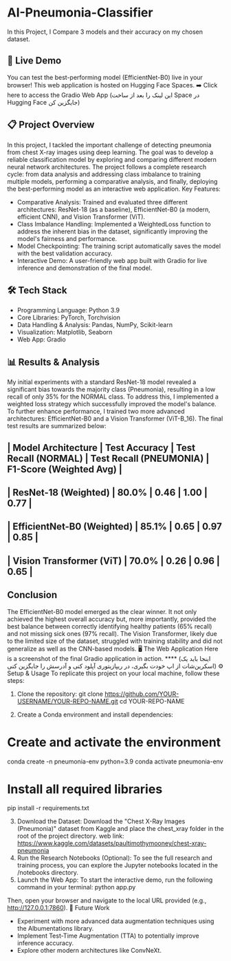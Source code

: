 # AI-Pneumonia-Classifier
In this Project, I Compare 3 models and their accuracy on my chosen dataset.



## 🚀 Live Demo
You can test the best-performing model (EfficientNet-B0) live in your browser! This web application is hosted on Hugging Face Spaces.
➡️ Click here to access the Gradio Web App (این لینک را بعد از ساخت Space در Hugging Face جایگزین کن)

## 📋 Project Overview
In this project, I tackled the important challenge of detecting pneumonia from chest X-ray images using deep learning. The goal was to develop a reliable classification model by exploring and comparing different modern neural network architectures.
The project follows a complete research cycle: from data analysis and addressing class imbalance to training multiple models, performing a comparative analysis, and finally, deploying the best-performing model as an interactive web application.
Key Features:
 * Comparative Analysis: Trained and evaluated three different architectures: ResNet-18 (as a baseline), EfficientNet-B0 (a modern, efficient CNN), and Vision Transformer (ViT).
 * Class Imbalance Handling: Implemented a WeightedLoss function to address the inherent bias in the dataset, significantly improving the model's fairness and performance.
 * Model Checkpointing: The training script automatically saves the model with the best validation accuracy.
 * Interactive Demo: A user-friendly web app built with Gradio for live inference and demonstration of the final model.
   
## 🛠️ Tech Stack
 * Programming Language: Python 3.9
 * Core Libraries: PyTorch, Torchvision
 * Data Handling & Analysis: Pandas, NumPy, Scikit-learn
 * Visualization: Matplotlib, Seaborn
 * Web App: Gradio
   
## 📊 Results & Analysis
My initial experiments with a standard ResNet-18 model revealed a significant bias towards the majority class (Pneumonia), resulting in a low recall of only 35% for the NORMAL class. To address this, I implemented a weighted loss strategy which successfully improved the model's balance.
To further enhance performance, I trained two more advanced architectures: EfficientNet-B0 and a Vision Transformer (ViT-B_16). The final test results are summarized below:

|     Model Architecture     | Test Accuracy | Test Recall (NORMAL) | Test Recall (PNEUMONIA) | F1-Score (Weighted Avg) |
------------------------------------------------------------------------------------------------------------------------
|    ResNet-18 (Weighted)    |     80.0%     |         0.46         |          1.00           |           0.77          |
------------------------------------------------------------------------------------------------------------------------
| EfficientNet-B0 (Weighted) |     85.1%     |         0.65         |          0.97           |           0.85          |
------------------------------------------------------------------------------------------------------------------------
|  Vision Transformer (ViT)  |     70.0%     |         0.26         |          0.96           |           0.65          |
------------------------------------------------------------------------------------------------------------------------
## Conclusion
The EfficientNet-B0 model emerged as the clear winner. It not only achieved the highest overall accuracy but, more importantly, provided the best balance between correctly identifying healthy patients (65% recall) and not missing sick ones (97% recall). The Vision Transformer, likely due to the limited size of the dataset, struggled with training stability and did not generalize as well as the CNN-based models.
🖥️ The Web Application
Here is a screenshot of the final Gradio application in action.
**** (اینجا باید یک اسکرین‌شات از اپ خودت بگیری، در ریپازیتوری آپلود کنی و آدرسش را جایگزین کنی)
⚙️ Setup & Usage
To replicate this project on your local machine, follow these steps:
1. Clone the repository:
git clone https://github.com/YOUR-USERNAME/YOUR-REPO-NAME.git
cd YOUR-REPO-NAME

2. Create a Conda environment and install dependencies:
# Create and activate the environment
conda create -n pneumonia-env python=3.9
conda activate pneumonia-env

# Install all required libraries
pip install -r requirements.txt

3. Download the Dataset:
Download the "Chest X-Ray Images (Pneumonia)" dataset from Kaggle and place the chest_xray folder in the root of the project directory.
web link: https://www.kaggle.com/datasets/paultimothymooney/chest-xray-pneumonia
5. Run the Research Notebooks (Optional):
To see the full research and training process, you can explore the Jupyter notebooks located in the /notebooks directory.
6. Launch the Web App:
To start the interactive demo, run the following command in your terminal:
python app.py

Then, open your browser and navigate to the local URL provided (e.g., http://127.0.0.1:7860).
🚀 Future Work
 * Experiment with more advanced data augmentation techniques using the Albumentations library.
 * Implement Test-Time Augmentation (TTA) to potentially improve inference accuracy.
 * Explore other modern architectures like ConvNeXt.
